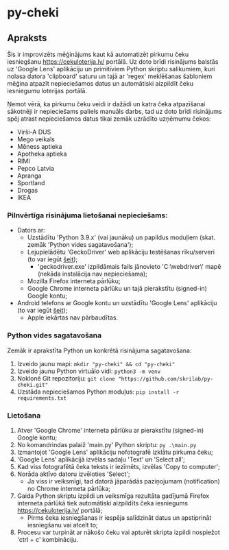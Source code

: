 # py-cheki

## Apraksts
Šis ir improvizēts mēģinājums kaut kā automatizēt pirkumu čeku iesniegšanu https://cekuloterija.lv/ portālā.
Uz doto brīdi risinājums balstās uz 'Google Lens' aplikāciju un primitīviem Python skriptu salikumiem, kuri nolasa datora 'clipboard' saturu un tajā ar 'regex' meklēšanas šabloniem mēģina atpazīt nepieciešamos datus un automātiski aizpildīt čeku iesniegumu loterijas portālā.

Ņemot vērā, ka pirkumu čeku veidi ir dažādi un katra čeka atpazīšanai sākotnēji ir nepieciešams paliels manuāls darbs, tad uz doto brīdi risinājums spēj atrast nepieciešamos datus tikai zemāk uzrādīto uzņēmumu čekos:
 - Virši-A DUS
 - Mego veikals
 - Mēness aptieka
 - Apotheka aptieka
 - RIMI
 - Pepco Latvia
 - Apranga
 - Sportland
 - Drogas
 - IKEA

### Pilnvērtīga risinājuma lietošanai nepieciešams:
- Dators ar:
    - Uzstādītu 'Python 3.9.x' (vai jaunāku) un papildus moduļiem (skat. zemāk 'Python vides sagatavošana');
    - Lejupielādētu 'GeckoDriver' web aplikāciju testēšanas rīku/serveri (to var iegūt [šeit](https://github.com/mozilla/geckodriver/releases));
        - 'geckodriver.exe' izpildāmais fails jānovieto 'C:\webdriver\\' mapē (nekāda instalācija nav nepieciešama);
    - Mozilla Firefox interneta pārlūku;
    - Google Chrome interneta pārlūku un tajā pierakstītu (signed-in) Google kontu;
- Android telefons ar Google kontu un uzstādītu 'Google Lens' aplikāciju (to var iegūt [šeit](https://play.google.com/store/apps/details?id=com.google.ar.lens));
    - Apple iekārtas nav pārbaudītas.


### Python vides sagatavošana
Zemāk ir aprakstīta Python un konkrētā risinājuma sagatavošana:
1. Izveido jaunu mapi: `mkdir "py-cheki" && cd "py-cheki"`    
2. Izveido jaunu Python virtuālo vidi: `python3 -m venv`
3. Noklonē Git repozitoriju: `git clone "https://github.com/skrilab/py-cheki.git"`
4. Uzstāda nepieciešamos Python moduļus: `pip install -r requirements.txt`


### Lietošana
1. Atver 'Google Chrome' interneta pārlūku ar pierakstītu (signed-in) Google kontu;
2. No komandrindas palaiž 'main.py' Python skriptu: `py .\main.py`
3. Izmantojot 'Google Lens' aplikāciju nofotografē izklātu pirkuma čeku;
4. 'Google Lens' aplikācijā izvēlas sadaļu 'Text' un 'Select all';
5. Kad viss fotografētā čeka teksts ir iezīmēts, izvēlas 'Copy to computer';
6. Norāda aktīvo datoru izvēloties 'Select';
    - Ja viss ir veiksmīgi, tad datorā jāparādās paziņojumam (notification) no Chrome interneta pārlūka;
7. Gaida Python skriptu izpildi un veiksmīga rezultāta gadījumā Firefox interneta pārlūkā tiek automātiski aizpildīts čeka iesniegums https://cekuloterija.lv/ portālā;
    - Pirms čeka iesniegšanas ir iespēja salīdzināt datus un apstiprināt iesniegšanu vai atcelt to;
8. Procesu var turpināt ar nākošo čeku vai apturēt skripta izpildi nospiežot 'ctrl + c' kombināciju.